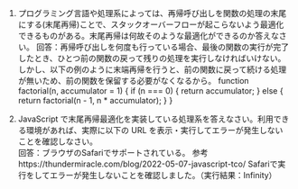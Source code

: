 1. プログラミング言語や処理系によっては、再帰呼び出しを関数の処理の末尾にする(末尾再帰)ことで、スタックオーバーフローが起こらないよう最適化できるものがある。末尾再帰は何故そのような最適化ができるのか答えなさい。
回答：再帰呼び出しを何度も行っている場合、最後の関数の実行が完了したとき、ひとつ前の関数の戻って残りの処理を実行しなければいけない。
しかし、以下の例のように末端再帰を行うと、前の関数に戻って続ける処理が無いため、前の関数を保留する必要がなくなるから。
function factorial(n, accumulator = 1) {
    if (n === 0) {
        return accumulator;
    } else {
        return factorial(n - 1, n * accumulator);
    }
}


2. JavaScript で末尾再帰最適化を実装している処理系を答えなさい。利用できる環境があれば、実際に以下の URL を表示・実行してエラーが発生しないことを確認しなさい。  
   回答：ブラウザのSafariでサポートされている。
   参考https://thundermiracle.com/blog/2022-05-07-javascript-tco/
   Safariで実行をしてエラーが発生しないことを確認しました。（実行結果：Infinity）